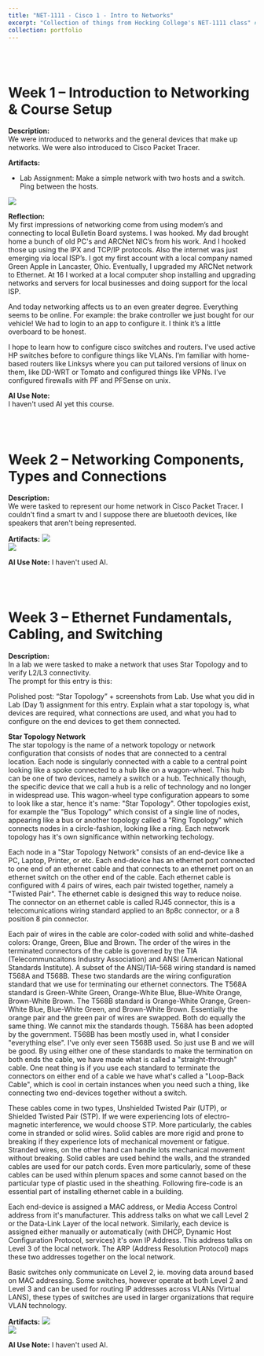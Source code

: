 ```yaml
---
title: "NET-1111 - Cisco 1 - Intro to Networks"
excerpt: "Collection of things from Hocking College's NET-1111 class" # <br/><img src='/images/500x300.png'>"
collection: portfolio
---
```


<a id="week_01"></a><br><br>
# Week 1 – Introduction to Networking & Course Setup

**Description:**  
We were introduced to networks and the general devices that make up networks.  We were also introduced to Cisco Packet Tracer.

**Artifacts:**  
- Lab Assignment: Make a simple network with two hosts and a switch.  Ping between the hosts.
<img src='/images/Week_01-NET-1111-Cisco_Packet_Tracer.png'>  

**Reflection:**  
My first impressions of networking come from using modem’s and connecting to local Bulletin Board systems.  I was hooked.  My dad brought home a bunch of old PC's and ARCNet NIC’s from his work.  And I hooked those up using the IPX and TCP/IP protocols.  Also the internet was just emerging via local ISP’s.  I got my first account with a local company named Green Apple in Lancaster, Ohio.  Eventually, I upgraded my ARCNet network to Ethernet.  At 16 I worked at a local computer shop installing and upgrading networks and servers for local businesses and doing support for the local ISP.

And today networking affects us to an even greater degree.  Everything seems to be online.  For example: the brake controller we just bought for our vehicle!  We had to login to an app to configure it.
I think it’s a little overboard to be honest.

I hope to learn how to configure cisco switches and routers.  I’ve used active HP switches before to configure things like VLANs.  I’m familiar with home-based routers like Linksys where you can put tailored versions of linux on them, like DD-WRT or Tomato and configured things like VPNs.  I’ve configured firewalls with PF and PFSense on unix.

**AI Use Note:**  
I haven't used AI yet this course.

<a id="week_02"></a><br><br>
# Week 2 – Networking Components, Types and Connections

**Description:**  
We were tasked to represent our home network in Cisco Packet Tracer.  I couldn't find a smart tv and I suppose there are bluetooth devices, like speakers that aren't being represented.

**Artifacts:** 
<img src='/images/NET-1111/Week_02_NET-1111-Home_Network.png'>  
<img src='/images/NET-1111/Week_02_NET-1111-Home_Network_PING.png'>  

**AI Use Note:**
I haven't used AI.

<a id="week_03"></a><br><br>
# Week 3 – Ethernet Fundamentals, Cabling, and Switching

**Description:**  
In a lab we were tasked to make a network that uses Star Topology and to verify L2/L3 connectivity.  
The prompt for this entry is this:  

Polished post: “Star Topology” + screenshots from Lab.
Use what you did in Lab (Day 1) assignment for this entry. Explain what a star topology is, what devices are required, what connections are used, and what you had to configure on the end devices to get them connected.

**Star Topology Network**  
The star topology is the name of a network topology or network configuration that consists of nodes that are connected to a central location.  Each node is singularly connected with a cable to a central point looking like a spoke connected to a hub like on a wagon-wheel. This hub can be one of two devices, namely a switch or a hub.  Technically though, the specific device that we call a hub is a relic of technology and no longer in widespread use.  This wagon-wheel type configuration appears to some to look like a star, hence it's name: "Star Topology".  Other topologies exist, for example the "Bus Topology" which consist of a single line of nodes, appearing like a bus or another topology called a "Ring Topology" which connects nodes in a circle-fashion, looking like a ring.  Each network topology has it's own significance within networking techology.  

Each node in a "Star Topology Network" consists of an end-device like a PC, Laptop, Printer, or etc.  Each end-device has an ethernet port connected to one end of an ethernet cable and that connects to an ethernet port on an ethernet switch on the other end of the cable.  Each ethernet cable is configured with 4 pairs of wires, each pair twisted together, namely a "Twisted Pair".  The ethernet cable is designed this way to reduce noise.  The connector on an ethernet cable is called RJ45 connector, this is a telecomunications wiring standard applied to an 8p8c connector, or a 8 position 8 pin connector.  

Each pair of wires in the cable are color-coded with solid and white-dashed colors: Orange, Green, Blue and Brown.  The order of the wires in the terminated connectors of the cable is governed by the TIA (Telecommuncaitons Industry Association) and ANSI (American National Standards Institute).  A subset of the ANSI/TIA-568 wiring standard is named T568A and T568B.  These two standards are the wiring configuration standard that we use for terminating our ethernet connectors.  The T568A standard is Green-White Green, Orange-White Blue, Blue-White Orange, Brown-White Brown. The T568B standard is Orange-White Orange, Green-White Blue, Blue-White Green, and Brown-White Brown.  Essentially the orange pair and the green pair of wires are swapped.  Both do equally the same thing.  We cannot mix the standards though.  T568A has been adopted by the government.  T568B has been mostly used in, what I consider "everything else".  I've only ever seen T568B used. So just use B and we will be good. By using either one of these standards to make the termination on both ends the cable, we have made what is called a "straight-through" cable.  One neat thing is if you use each standard to terminate the connectors on either end of a cable we have what's called a "Loop-Back Cable", which is cool in certain instances when you need such a thing, like connecting two end-devices together without a switch.

These cables come in two types, Unshielded Twisted Pair (UTP), or Shielded Twisted Pair (STP).  If we were experiencing lots of electro-magnetic interference, we would choose STP.   More particularly, the cables come in stranded or solid wires.  Solid cables are more rigid and prone to breaking if they experience lots of mechanical movement or fatigue.  Stranded wires, on the other hand can handle lots mechanical movement without breaking.  Solid cables are used behind the walls, and the stranded cables are used for our patch cords.  Even more particularly, some of these cables can be used within plenum spaces and some cannot based on the particular type of plastic used in the sheathing.  Following fire-code is an essential part of installing ethernet cable in a building.

Each end-device is assigned a MAC address, or Media Access Control address from it's manufacturer.  This address talks on what we call Level 2 or the Data-Link Layer of the local network.  Similarly, each device is assigned either manually or automatically (with DHCP, Dynamic Host Configuration Protocol, services) it's own IP Address. This address talks on Level 3 of the local network.  The ARP (Address Resolution Protocol) maps these two addresses together on the local network.  

Basic switches only communicate on Level 2, ie. moving data around based on MAC addressing.  Some switches, however operate at both Level 2 and Level 3 and can be used for routing IP addresses across VLANs (Virtual LANS), these types of switches are used in larger organizations that require VLAN technology.

**Artifacts:** 
<img src='/images/NET-1111/Week_02_NET-1111-Home_Network.png'>  
<img src='/images/NET-1111/Week_02_NET-1111-Home_Network_PING.png'>  

**AI Use Note:**
I haven't used AI.

